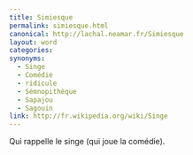 ```yaml
---
title: Simiesque
permalink: simiesque.html
canonical: http://lachal.neamar.fr/Simiesque
layout: word
categories:
synonyms:
  - Singe
  - Comédie
  - ridicule
  - Sémnopithèque
  - Sapajou
  - Sagouin
link: http://fr.wikipedia.org/wiki/Singe
---
```


Qui rappelle le singe (qui joue la comédie).

